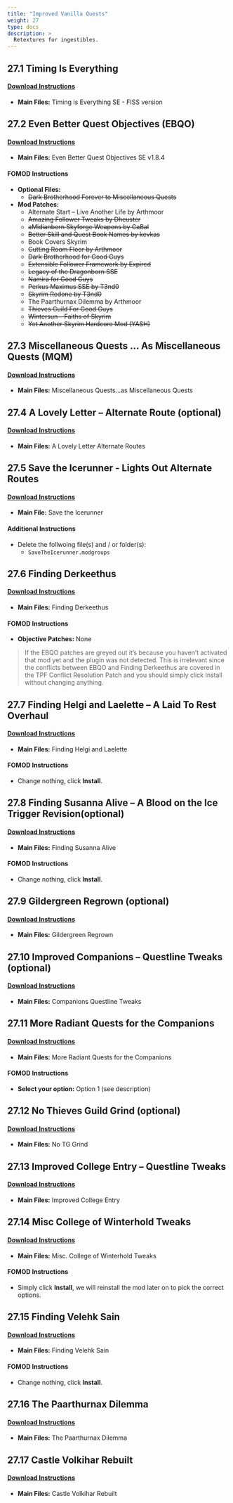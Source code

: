 ```yaml
---
title: "Improved Vanilla Quests"
weight: 27
type: docs
description: >
  Retextures for ingestibles.
---
```


## 27.1 Timing Is Everything

#### [Download Instructions](https://www.nexusmods.com/skyrimspecialedition/mods/25464?tab=files)

* **Main Files:** Timing is Everything SE - FISS version

## 27.2 Even Better Quest Objectives (EBQO)

#### [Download Instructions](https://www.nexusmods.com/skyrimspecialedition/mods/159?tab=files)

* **Main Files:** Even Better Quest Objectives SE v1.8.4

#### FOMOD Instructions

* **Optional Files:**
  * ~~Dark Brotherhood Forever to Miscellaneous Quests~~ 
* **Mod Patches:**
  * Alternate Start – Live Another Life by Arthmoor
  * ~~Amazing Follower Tweaks by Dheuster~~
  * ~~aMidianborn Skyforge Weapons by CaBal~~
  * ~~Better Skill and Quest Book Names by kevkas~~
  * Book Covers Skyrim
  * ~~Cutting Room Floor by Arthmoor~~
  * ~~Dark Brotherhood for Good Guys~~
  * ~~Extensible Follower Framework by Expired~~
  * ~~Legacy of the Dragonborn SSE~~
  * ~~Namira for Good Guys~~
  * ~~Perkus Maximus SSE by T3nd0~~
  * ~~Skyrim Redone by T3nd0~~
  * The Paarthurnax Dilemma by Arthmoor
  * ~~Thieves Guild For Good Guys~~
  * ~~Wintersun – Faiths of Skyrim~~
  * ~~Yet Another Skyrim Hardcore Mod (YASH)~~

## 27.3 Miscellaneous Quests … As Miscellaneous Quests (MQM)

#### [Download Instructions](https://www.nexusmods.com/skyrimspecialedition/mods/11626?tab=files)

* **Main Files:** Miscellaneous Quests…as Miscellaneous Quests

## 27.4 A Lovely Letter – Alternate Route (optional)

#### [Download Instructions](https://www.nexusmods.com/skyrimspecialedition/mods/21916?tab=files)

* **Main Files:** A Lovely Letter Alternate Routes

## 27.5 Save the Icerunner - Lights Out Alternate Routes 

#### [Download Instructions](https://www.nexusmods.com/skyrimspecialedition/mods/34681?tab=files)

* **Main File:** Save the Icerunner

#### Additional Instructions

* Delete the follwoing file(s) and / or folder(s):
  * `SaveTheIcerunner.modgroups`

## 27.6 Finding Derkeethus

#### [Download Instructions](https://www.nexusmods.com/skyrimspecialedition/mods/19550?tab=files)

* **Main Files:** Finding Derkeethus

#### FOMOD Instructions

* **Objective Patches:** None

> If the EBQO patches are greyed out it’s because you haven’t activated that mod yet and the plugin was not detected. This is irrelevant since the conflicts between EBQO and Finding Derkeethus are covered in the TPF Conflict Resolution Patch and you should simply click Install without changing anything.

## 27.7 Finding Helgi and Laelette – A Laid To Rest Overhaul

#### [Download Instructions](https://www.nexusmods.com/skyrimspecialedition/mods/28973?tab=files)

* **Main Files:** Finding Helgi and Laelette

#### FOMOD Instructions

* Change nothing, click **Install**.

## 27.8 Finding Susanna Alive – A Blood on the Ice Trigger Revision(optional)

#### [Download Instructions](https://www.nexusmods.com/skyrimspecialedition/mods/32512?tab=files) 

* **Main Files:** Finding Susanna Alive

#### FOMOD Instructions

* Change nothing, click **Install**.

## 27.9 Gildergreen Regrown (optional)

#### [Download Instructions](https://www.nexusmods.com/skyrimspecialedition/mods/348?tab=files)

* **Main Files:** Gildergreen Regrown

## 27.10 Improved Companions – Questline Tweaks (optional)

#### [Download Instructions](https://www.nexusmods.com/skyrimspecialedition/mods/22300?tab=files)

* **Main Files:** Companions Questline Tweaks

## 27.11 More Radiant Quests for the Companions

#### [Download Instructions](https://www.nexusmods.com/skyrimspecialedition/mods/24144?tab=files)

* **Main Files:** More Radiant Quests for the Companions

#### FOMOD Instructions

* **Select your option:** Option 1 (see description)

## 27.12 No Thieves Guild Grind (optional)

#### [Download Instructions](https://www.nexusmods.com/skyrimspecialedition/mods/4382?tab=files)

* **Main Files:** No TG Grind

## 27.13 Improved College Entry – Questline Tweaks

#### [Download Instructions](https://www.nexusmods.com/skyrimspecialedition/mods/22184?tab=files)

* **Main Files:** Improved College Entry

## 27.14 Misc College of Winterhold Tweaks

#### [Download Instructions](https://www.nexusmods.com/skyrimspecialedition/mods/22653?tab=files)

* **Main Files:** Misc. College of Winterhold Tweaks

#### FOMOD Instructions

* Simply click **Install**, we will reinstall the mod later on to pick the correct options.

## 27.15 Finding Velehk Sain

#### [Download Instructions](https://www.nexusmods.com/skyrimspecialedition/mods/19815?tab=files)

* **Main Files:** Finding Velehk Sain

#### FOMOD Instructions

* Change nothing, click **Install**.

## 27.16 The Paarthurnax Dilemma

#### [Download Instructions](https://www.nexusmods.com/skyrimspecialedition/mods/365?tab=files)

* **Main Files:** The Paarthurnax Dilemma

## 27.17 Castle Volkihar Rebuilt

#### [Download Instructions](https://www.nexusmods.com/skyrimspecialedition/mods/324?tab=files)

* **Main Files:** Castle Volkihar Rebuilt